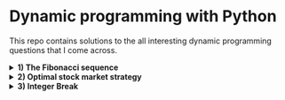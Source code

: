 # Dynamic programming with Python
This repo contains solutions to the all interesting dynamic programming questions that I come across.

<details>
  <summary><b>1) The Fibonacci sequence</b></summary>
  Return the n-th number in the Fibonacci sequence. The first two numbers in the Fibonacci sequence are equal to 1; any other number is equal to sum of the preceding two numbers.
</details>
<details>
  <summary><b>2) Optimal stock market strategy</b></summary>
  When evaluating stock market trading strategies, it is useful to determine the maximum possible profit that can be made by trading a certain stock. Write an algorithm that,     given the daily price of a stock, computes the maximum profit that can be made by buying and selling that stock. Assume that you are allowed to own no more than 1 share at any time, and that you have an unlimited budget.<br>
  <br>
  Example 1: The stock price over several days is [2, 5, 1]. The best strategy is to buy a share on the first day for price 2, then sell it on the second day for price 5, obtaining a profit of 3.<br>
  <br>
  Example 2: The stock price over several days is [2, 5, 1, 3]. The best strategy is to buy a share on the first day for price 2, then sell it on the second day for price 5, obtaining a profit of 3; then buy it again on the third day for price 1, and sell it on the fourth day for price 3, obtaining an overall profit of 5.
</details>
<details>
  <summary><b>3) Integer Break</b></summary>
  Given an integer n, break it into the sum of k positive integers, where k >= 2, and maximise the product of those integers. Return the maximum product you can get.<br>
  Constraints:
    2 <= n <= 58
  <br>
  <b>Example 1:</b><br>
    Input: n = 2<br>
  Output: 1<br>
  Explanation: 2 = 1 + 1, 1 * 1 = 1.<br>
  <br>
  <b>Example 2:</b><br>
  Input: n = 10<br>
  Output: 36<br>
  Explanation: 10 = 3 + 3 + 4, 3 * 3 * 4 = 36.
</details>
